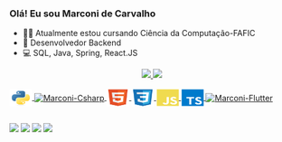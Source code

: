 ### Olá! Eu sou Marconi de Carvalho

- 👨‍💻 Atualmente estou cursando Ciência da Computação-FAFIC
- 🚀 Desenvolvedor Backend 
- 💻 SQL, Java, Spring, React.JS
<div align="center">
  <a href="https://github.com/MarconiCarvalho">
  <img height="170em" src="https://github-readme-stats.vercel.app/api?username=MarconiCarvalho&show_icons=true&theme=dark&include_all_commits=true&count_private=true"/>
  <img height="170em" src="https://github-readme-stats.vercel.app/api/top-langs/?username=MarconiCarvalho&layout=compact&langs_count=7&theme=dark"/>
 </div>
  
   <div style="display: inline_block"><br>
   <img align="center" alt="Marconi-Python" height="30" width="40" src="https://raw.githubusercontent.com/devicons/devicon/master/icons/python/python-original.svg">
   <img align="center" alt="Marconi-Csharp" height="30" width="40" src="https://cdn.jsdelivr.net/gh/devicons/devicon/icons/java/java-original-wordmark.svg" />
   <img align="center" alt="Marconi-HTML" height="30" width="40" src="https://raw.githubusercontent.com/devicons/devicon/master/icons/html5/html5-original.svg">
   <img align="center" alt="Marconi-CSS" height="30" width="40" src="https://raw.githubusercontent.com/devicons/devicon/master/icons/css3/css3-original.svg">
   <img align="center" alt="Marconi-Js" height="30" width="40" src="https://raw.githubusercontent.com/devicons/devicon/master/icons/javascript/javascript-plain.svg">
   <img align="center" alt="Marconi-Ts" height="30" width="40" src="https://raw.githubusercontent.com/devicons/devicon/master/icons/typescript/typescript-plain.svg">
   <img align="center" alt="Marconi-Flutter" height="30" width="40" src="https://cdn.jsdelivr.net/gh/devicons/devicon/icons/flutter/flutter-original.svg">
  
 </div>
  
 ##
  
  <div> 
  <a href="https://www.instagram.com/marconi_jr10" target="_blank"><img src="https://img.shields.io/badge/-Instagram-%23E4405F?style=for-the-badge&logo=instagram&logoColor=white"     target="_blank"></a>
  <a href = "mailto:marconi.carvalho.bcc@gmail.com"><img src="https://img.shields.io/badge/-Gmail-%23333?style=for-the-badge&logo=gmail&logoColor=white" target="_blank"></a>
  <a href="https://www.linkedin.com/in/marconi-de-carvalho" target="_blank"><img src="https://img.shields.io/badge/-LinkedIn-%230077B5?style=for-the-badge&logo=linkedin&logoColor=white" target="_blank"></a> 
   <a href="https://www.canva.com/design/DAF1GuaM-Hk/JnitiBl1H6Q1gMDaVjNcjw/view?utm_content=DAF1GuaM-Hk&utm_campaign=celebratory_first_publish&utm_medium=link&utm_source=editor_celebratory_first_publish" target="_blank"><img src="https://img.shields.io/website-up-down-green-red/http/monip.org.svg website:http://monip.org](https://img.shields.io/badge/Canva-%2300C4CC.svg?&style=for-the-badge&logo=Canva&logoColor=white)https://img.shields.io/badge/Canva-%2300C4CC.svg?&style=for-the-badge&logo=Canva&logoColor=white"></a> 
  
 </div> 
  
